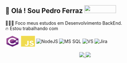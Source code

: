 <div style="display: inline_block">
<h2>👋 Olá ! Sou Pedro Ferraz <a href="https://www.linkedin.com/in/pedro-h-s-ferraz/" target="_blank"><img  height="25" width="100" src="https://img.shields.io/badge/-LinkedIn-%230077B5?style=for-the-badge&logo=linkedin&logoColor=white" target="_blank"></a></h2>

👨🏽‍💻 Foco meus estudos em Desenvolvimento BackEnd. </br>
🔥 Estou trabalhando com </br>
  
  <img align="center" alt="Csharp" height="35" width="45" src="https://raw.githubusercontent.com/devicons/devicon/master/icons/csharp/csharp-original.svg">
  <img align="center" alt="Js" height="35" width="45" src="https://raw.githubusercontent.com/devicons/devicon/master/icons/javascript/javascript-plain.svg">   
  <img align="center" alt="NodeJS" height="35" width="45" img src="https://cdn.jsdelivr.net/gh/devicons/devicon/icons/nodejs/nodejs-original.svg">
  <img align="center" alt="MS SQL"height="35" width="45" img src="https://img.icons8.com/color/96/000000/microsoft-sql-server.png">
  <img align="center" alt="VS" height="35" width="45" img src="https://cdn.jsdelivr.net/gh/devicons/devicon/icons/visualstudio/visualstudio-plain.svg">
  <img align="center" alt="Jira"height="35" width="45" img src="https://cdn.jsdelivr.net/gh/devicons/devicon/icons/jira/jira-original.svg">
  </br>
</div>

</br>

<div align="center">
  <a href="https://github.com/c-pedro-ferraz">
  <img height="160em" src="https://github-readme-stats.vercel.app/api?username=c-pedro-ferraz&show_icons=true&theme=github_dark&include_all_commits=true&count_private=true"/>
  <img height="162em" src="https://github-readme-stats.vercel.app/api/top-langs/?username=c-pedro-ferraz&layout=compact&langs_count=7&theme=github_dark"/>
</div>
